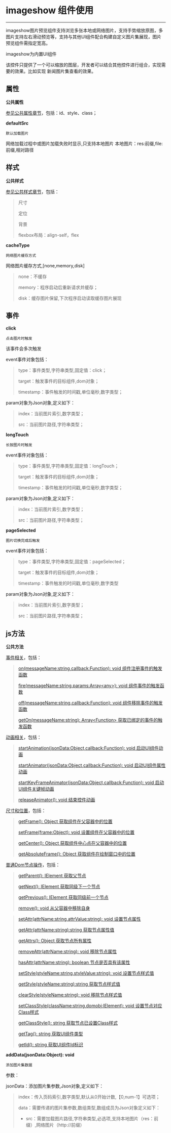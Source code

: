 # imageshow 组件使用 

----------

imageshow图片预览组件支持浏览多张本地或网络图片，支持手势缩放原图，多图片支持左右滑动预览等，支持与其他UI组件配合构建自定义图片集展现，图片预览组件需指定宽高。

imageshow为内置UI组件

该控件只提供了一个可以缩放的图层，开发者可以结合其他控件进行组合，实现需要的效果。比如实现 新闻图片集查看的效果。



<h2 id="cid_1">属性</h2>   


**公共属性**  

[参见公共属性章节](https://gitdocument.exmobi.cn/sprite-api/ggsx.html)，包括：id、style、class；  


**defaultSrc**  

<code>默认加载图片</code>    

网络加载过程中或图片加载失败时显示,只支持本地图片
本地图片：res:前缀,file:前缀,相对路径



<h2 id="cid_2">样式</h2>  

**公共样式**  

[参见公共样式章节](https://gitdocument.exmobi.cn/sprite-api/ggys.html)，包括：  
 
> 尺寸
> 
> 定位 
>  
> 背景
> 
> flexbox布局：align-self，flex

**cacheType**
	
<code>网络图片缓存方式</code>

网络图片缓存方式,[none,memory,disk] 

> none：不缓存
> 
> memory：程序启动后重新请求并缓存；
> 
> disk：缓存图片保留,下次程序启动读取缓存图片展现



<h2 id="cid_3">事件</h2>

**click**  

<code>点击图片时触发</code>  

该事件会多次触发

event事件对象包括：  
> 
> type：事件类型,字符串类型,固定值：click；
> 
> target：触发事件的目标组件,dom对象；
> 
> timestamp：事件触发的时间戳,单位毫秒,数字类型；

param对象为Json对象,定义如下：

> index：当前图片索引,数字类型；
> 
> src：当前图片路径,字符串类型；


**longTouch**  
 
<code>长按图片时触发</code> 

event事件对象包括：  

> type：事件类型,字符串类型,固定值：longTouch；
> 
> target：触发事件的目标组件,dom对象；
> 
> timestamp：事件触发的时间戳,单位毫秒,数字类型；

param对象为Json对象,定义如下：

> index：当前图片索引,数字类型；
> 
> src：当前图片路径,字符串类型；


**pageSelected**  

<code>图片切换完成后触发</code> 

event事件对象包括：  

> type：事件类型,字符串类型,固定值：pageSelected；
> 
> target：触发事件的目标组件,dom对象；
> 
> timestamp：事件触发的时间戳,单位毫秒,数字类型
 
param对象为Json对象,定义如下：

> index：当前图片索引,数字类型；
> 
> src：当前图片路径,字符串类型；
> 

<h2 id="cid_4">js方法</h2>   


<span id="ff_1">**公共方法**</span>  

[事件相关](https://gitdocument.exmobi.cn/sprite-api/ggff.html#cid_0)，包括：

> [on(messageName:string,callback:Function): void   组件注册事件的触发函数](https://gitdocument.exmobi.cn/sprite-api/ggff.html#jjxg_1)   
> 
> [fire(messageName:string,params:Array&lt;any&gt;): void  组件事件的触发函数](https://gitdocument.exmobi.cn/sprite-api/ggff.html#jjxg_2)   
> 
> [off(messageName:string,callback:Function): void  组件移除事件的触发函数](https://gitdocument.exmobi.cn/sprite-api/ggff.html#jjxg_3)  
>  
> [getOn(messageName:string): Array&lt;Function&gt;  获取已绑定的事件的触发函数](https://gitdocument.exmobi.cn/sprite-api/ggff.html#jjxg_4)   

[动画相关](https://gitdocument.exmobi.cn/sprite-api/ggff.html#cid_1)，包括： 
 
> [startAnimation(jsonData:Object,callback:Function): void  启动UI组件动画](https://gitdocument.exmobi.cn/sprite-api/ggff.html#dhxg_1)   
> 
> [startAnimator(jsonData:Object,callback:Function): void  启动UI组件属性动画](https://gitdocument.exmobi.cn/sprite-api/ggff.html#dhxg_2)   
> 
> [startKeyFrameAnimator(jsonData:Object,callback:Function): void  启动UI组件关键帧动画](https://gitdocument.exmobi.cn/sprite-api/ggff.html#dhxg_3)  
>  
> [ releaseAnimator(): void  结束控件动画](https://gitdocument.exmobi.cn/sprite-api/ggff.html#dhxg_4)   

[尺寸和位置](https://gitdocument.exmobi.cn/sprite-api/ggff.html#cid_2)，包括：  

> [getFrame(): Object  获取组件在父容器中的位置](https://gitdocument.exmobi.cn/sprite-api/ggff.html#cchwz_1)   
> 
> [setFrame(frame:Object): void  设置组件在父容器中的位置](https://gitdocument.exmobi.cn/sprite-api/ggff.html#cchwz_2)   
> 
> [getCenter(): Object  获取组件中心点在父容器中的位置](https://gitdocument.exmobi.cn/sprite-api/ggff.html#cchwz_3)  
>
> [getAbsoluteFrame(): Object  获取组件在绘制窗口中的位置](https://gitdocument.exmobi.cn/sprite-api/ggff.html#cchwz_4)   


[普通Dom节点操作](https://gitdocument.exmobi.cn/sprite-api/ggff.html#cid_3)，包括：  

> [getParent(): IElement  获取父节点](https://gitdocument.exmobi.cn/sprite-api/ggff.html#ptdom_1)   
> 
> [getNext(): IElement  获取同级下一个节点](https://gitdocument.exmobi.cn/sprite-api/ggff.html#ptdom_2)   
> 
> [getPrevious(): IElement  获取同级前一个节点](https://gitdocument.exmobi.cn/sprite-api/ggff.html#ptdom_3)  
> 
> [remove(): void  从父容器中移除自身](https://gitdocument.exmobi.cn/sprite-api/ggff.html#ptdom_4)  
> 
 
> [setAttr(attrName:string,attrValue:string): void  设置节点属性](https://gitdocument.exmobi.cn/sprite-api/ggff.html#ptdom_6)   
>
> [getAttr(attrName:string):string  获取节点属性值](https://gitdocument.exmobi.cn/sprite-api/ggff.html#ptdom_7) 
>
> [getAttrs(): Object  获取节点所有属性](https://gitdocument.exmobi.cn/sprite-api/ggff.html#ptdom_8) 
>
> [removeAttr(attrName:string): void  移除节点属性](https://gitdocument.exmobi.cn/sprite-api/ggff.html#ptdom_9) 
>
> [hasAttr(attrName:string): boolean  节点是否具有该属性](https://gitdocument.exmobi.cn/sprite-api/ggff.html#ptdom_10) 
> 
> [setStyle(styleName:string,styleValue:string): void  设置节点样式值](https://gitdocument.exmobi.cn/sprite-api/ggff.html#ptdom_13)  
>
> [getStyle(styleName:string):string  获取节点样式值](https://gitdocument.exmobi.cn/sprite-api/ggff.html#ptdom_14)   
>
> [clearStyle(styleName:string): void  移除节点样式值](https://gitdocument.exmobi.cn/sprite-api/ggff.html#ptdom_15)    
>
> [setClassStyle(className:string,domobj:IElement): void   设置节点对应Class样式](https://gitdocument.exmobi.cn/sprite-api/ggff.htm#ptdom_16) 
>  
> [getClassStyle(): string  获取节点已设置Class样式](https://gitdocument.exmobi.cn/sprite-api/ggff.html#ptdom_17)  
>  
> [getTag(): string  获取UI组件类型](https://gitdocument.exmobi.cn/sprite-api/ggff.html#ptdom_18)  
>  
> [getId(): string  获取UI组件Id标识](https://gitdocument.exmobi.cn/sprite-api/ggff.html#ptdom_19) 



**addData(jsonData:Object): void**  

<code>添加图片集数据</code>

参数：

jsonData：添加图片集参数,Json对象,定义如下：

> index：传入页码索引,数字类型,默认从0开始计数,【0,num-1】可选项；
> 
> data：需要传递的图片集参数,数组类型,数组成员为Json对象定义如下：
> 
>- src：需要加载图片路径,字符串类型,必选项,支持本地图片（res：前缀）,网络图片（http://前缀）




